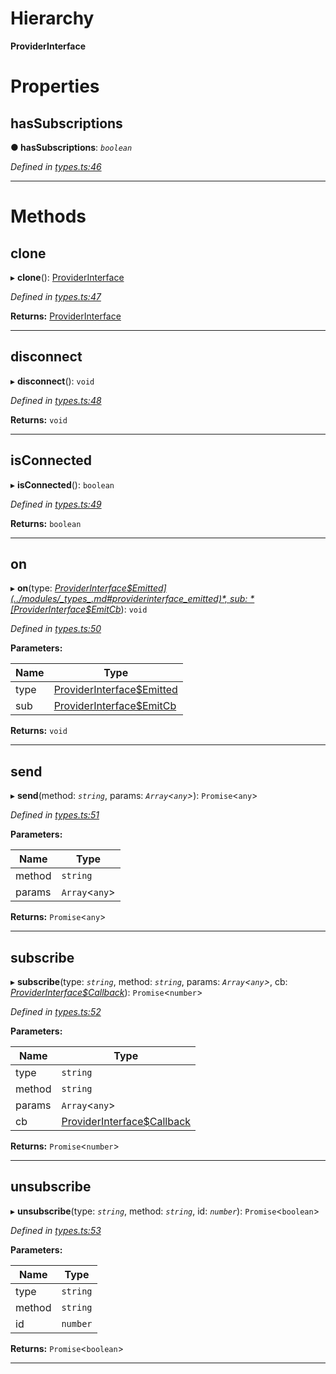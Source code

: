

# Hierarchy

**ProviderInterface**

# Properties

<a id="hassubscriptions"></a>

##  hasSubscriptions

**● hasSubscriptions**: *`boolean`*

*Defined in [types.ts:46](https://github.com/polkadot-js/api/blob/91341e6/packages/rpc-provider/src/types.ts#L46)*

___

# Methods

<a id="clone"></a>

##  clone

▸ **clone**(): [ProviderInterface](_types_.providerinterface.md)

*Defined in [types.ts:47](https://github.com/polkadot-js/api/blob/91341e6/packages/rpc-provider/src/types.ts#L47)*

**Returns:** [ProviderInterface](_types_.providerinterface.md)

___
<a id="disconnect"></a>

##  disconnect

▸ **disconnect**(): `void`

*Defined in [types.ts:48](https://github.com/polkadot-js/api/blob/91341e6/packages/rpc-provider/src/types.ts#L48)*

**Returns:** `void`

___
<a id="isconnected"></a>

##  isConnected

▸ **isConnected**(): `boolean`

*Defined in [types.ts:49](https://github.com/polkadot-js/api/blob/91341e6/packages/rpc-provider/src/types.ts#L49)*

**Returns:** `boolean`

___
<a id="on"></a>

##  on

▸ **on**(type: *[ProviderInterface$Emitted](../modules/_types_.md#providerinterface_emitted)*, sub: *[ProviderInterface$EmitCb](../modules/_types_.md#providerinterface_emitcb)*): `void`

*Defined in [types.ts:50](https://github.com/polkadot-js/api/blob/91341e6/packages/rpc-provider/src/types.ts#L50)*

**Parameters:**

| Name | Type |
| ------ | ------ |
| type | [ProviderInterface$Emitted](../modules/_types_.md#providerinterface_emitted) |
| sub | [ProviderInterface$EmitCb](../modules/_types_.md#providerinterface_emitcb) |

**Returns:** `void`

___
<a id="send"></a>

##  send

▸ **send**(method: *`string`*, params: *`Array`<`any`>*): `Promise`<`any`>

*Defined in [types.ts:51](https://github.com/polkadot-js/api/blob/91341e6/packages/rpc-provider/src/types.ts#L51)*

**Parameters:**

| Name | Type |
| ------ | ------ |
| method | `string` |
| params | `Array`<`any`> |

**Returns:** `Promise`<`any`>

___
<a id="subscribe"></a>

##  subscribe

▸ **subscribe**(type: *`string`*, method: *`string`*, params: *`Array`<`any`>*, cb: *[ProviderInterface$Callback](../modules/_types_.md#providerinterface_callback)*): `Promise`<`number`>

*Defined in [types.ts:52](https://github.com/polkadot-js/api/blob/91341e6/packages/rpc-provider/src/types.ts#L52)*

**Parameters:**

| Name | Type |
| ------ | ------ |
| type | `string` |
| method | `string` |
| params | `Array`<`any`> |
| cb | [ProviderInterface$Callback](../modules/_types_.md#providerinterface_callback) |

**Returns:** `Promise`<`number`>

___
<a id="unsubscribe"></a>

##  unsubscribe

▸ **unsubscribe**(type: *`string`*, method: *`string`*, id: *`number`*): `Promise`<`boolean`>

*Defined in [types.ts:53](https://github.com/polkadot-js/api/blob/91341e6/packages/rpc-provider/src/types.ts#L53)*

**Parameters:**

| Name | Type |
| ------ | ------ |
| type | `string` |
| method | `string` |
| id | `number` |

**Returns:** `Promise`<`boolean`>

___

